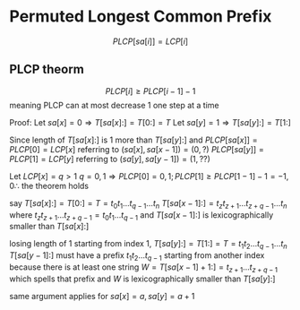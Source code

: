 # Permuted Longest Common Prefix
$$
PLCP[sa[i]] = LCP[i]
$$

## PLCP theorm
$$
PLCP[i] \ge PLCP[i - 1] - 1
$$
meaning PLCP can at most decrease 1 one step at a time

Proof:
Let $sa[x] = 0 \Rightarrow T[sa[x]:] = T[0:] = T$
Let $sa[y] = 1 \Rightarrow T[sa[y]:] = T[1:]$

Since length of $T[sa[x]:]$ is 1 more than $T[sa[y]:]$ and
$PLCP[sa[x]] = PLCP[0] = LCP[x]$ referring to $(sa[x], sa[x - 1]) = (0, ?)$
$PLCP[sa[y]] = PLCP[1] = LCP[y]$ referring to $(sa[y], sa[y - 1]) = (1, ??)$

Let $LCP[x] = q > 1$
$q = 0, 1 \Rightarrow PLCP[0] = 0, 1; PLCP[1] \ge PLCP[1 - 1] - 1 = -1, 0\therefore$ the theorem holds

say
$T[sa[x]:] = T[0:] = T = t_0t_1\dots t_{q - 1}\dots t_n$
$T[sa[x - 1]:] = t_{z}t_{z + 1}\dots t_{z + q - 1}\dots t_n$
where $t_{z}t_{z + 1}\dots t_{z + q - 1} = t_0t_1\dots t_{q - 1}$
and $T[sa[x - 1]:]$ is lexicographically smaller than $T[sa[x]:]$

losing length of 1 starting from index $1$,
$T[sa[y]:] = T[1:] = T = t_1t_2\dots t_{q - 1}\dots t_n$
$T[sa[y - 1]:]$ must have a prefix $t_1t_2\dots t_{q - 1}$ starting from another index
because there is at least one string $W = T[sa[x - 1] + 1:] =t_{z + 1}\dots t_{z + q - 1}$ which spells that prefix and $W$ is lexicographically smaller than $T[sa[y]:]$

same argument applies for $sa[x] = a, sa[y] = a + 1$
